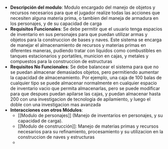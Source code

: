 - **Descripción del modulo**: Modulo encargado del manejo de objetos y recursos necesarios para que el jugador realize todas las acciones que necesiten alguna materia prima, o tambien del maneja de armadura en los personajes, y de su capacidad de carga
- **Requisitos Funcionales**: Se debe permitir que el usuario tenga espacios de inventario en sus personajes para que puedan utilizar armas y objetos para la construccion de bases y naves. Este sistema se encarga de manejar el almacenamiento de recursos y materias primas en diferentes maneras, pudiendo tratar con liquidos como combustibles en tanques estacionarios y portatiles, municion en cajas, y metales y compuestos para la construccion de estructuras
- **Requisitos No Funcionales**: Se debe balancear el sistema para que no se puedan almacenar demasiados objetos, pero permitiendo aumentar la capacidad de almacenamiento. Por ejemplo, una caja de 100 balas de cualquier tipo se puede almacenar normalmente en cualquier espacio de inventario vacio que permita almacenarlas, pero se puede modificar para que despues puedan apilarse las cajas, y puedan almacenar hasta 200 con una investigacion de tecnologia de apilamiento, y luego el doble con una investigacion mas avanzada
- **Interacciones con otros Módulos**: 
	- [[Modulo de personajes]] (Manejo de inventarios en personajes, y su capacidad de carga).
	- [[Modulo de construcción]]: Manejo de materias primas y recursos necesarios para su refinamiento, procesamiento y su utilizacion en la construccion de naves y estructuras
	- 